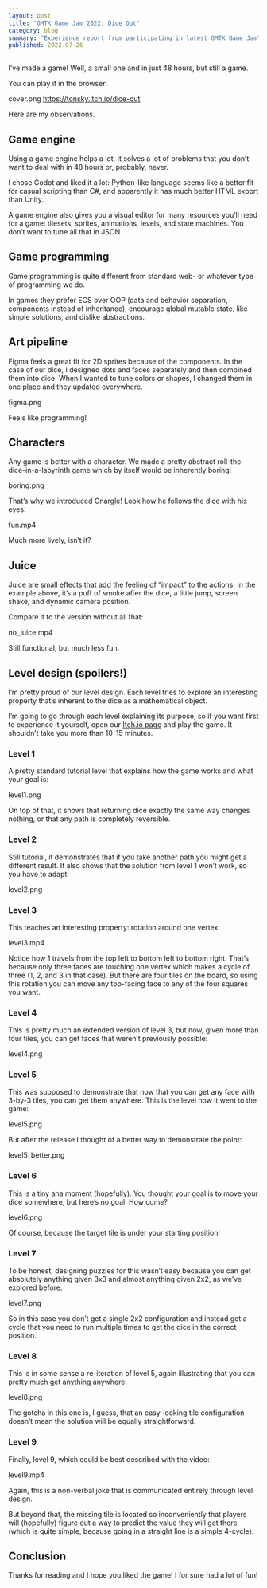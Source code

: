 ```yaml
---
layout: post
title: "GMTK Game Jam 2022: Dice Out"
category: blog
summary: "Experience report from participating in latest GMTK Game Jam"
published: 2022-07-26
---
```


I’ve made a game! Well, a small one and in just 48 hours, but still a game.

You can play it in the browser:

cover.png https://tonsky.itch.io/dice-out

Here are my observations.

## Game engine

Using a game engine helps a lot. It solves a lot of problems that you don’t want to deal with in 48 hours or, probably, never.

I chose Godot and liked it a lot: Python-like language seems like a better fit for casual scripting than C#, and apparently it has much better HTML export than Unity.

A game engine also gives you a visual editor for many resources you’ll need for a game: tilesets, sprites, animations, levels, and state machines. You don’t want to tune all that in JSON.

## Game programming

Game programming is quite different from standard web- or whatever type of programming we do.

In games they prefer ECS over OOP (data and behavior separation, components instead of inheritance), encourage global mutable state, like simple solutions, and dislike abstractions.

## Art pipeline

Figma feels a great fit for 2D sprites because of the components. In the case of our dice, I designed dots and faces separately and then combined them into dice. When I wanted to tune colors or shapes, I changed them in one place and they updated everywhere.

figma.png

Feels like programming!

## Characters

Any game is better with a character. We made a pretty abstract roll-the-dice-in-a-labyrinth game which by itself would be inherently boring:

boring.png

That’s why we introduced Gnargle! Look how he follows the dice with his eyes:

fun.mp4

Much more lively, isn’t it?

## Juice

Juice are small effects that add the feeling of “impact” to the actions. In the example above, it’s a puff of smoke after the dice, a little jump, screen shake, and dynamic camera position.

Compare it to the version without all that:

no_juice.mp4

Still functional, but much less fun.

## Level design (spoilers!)

I’m pretty proud of our level design. Each level tries to explore an interesting property that’s inherent to the dice as a mathematical object.

I’m going to go through each level explaining its purpose, so if you want first to experience it yourself, open our <a href="https://tonsky.itch.io/dice-out" target="_blank">Itch.io page</a> and play the game. It shouldn’t take you more than 10-15 minutes.

### Level 1

A pretty standard tutorial level that explains how the game works and what your goal is:

level1.png

On top of that, it shows that returning dice exactly the same way changes nothing, or that any path is completely reversible.

### Level 2

Still tutorial, it demonstrates that if you take another path you might get a different result. It also shows that the solution from level 1 won’t work, so you have to adapt:

level2.png

### Level 3

This teaches an interesting property: rotation around one vertex.

level3.mp4

Notice how 1 travels from the top left to bottom left to bottom right. That’s because only three faces are touching one vertex which makes a cycle of three (1, 2, and 3 in that case). But there are four tiles on the board, so using this rotation you can move any top-facing face to any of the four squares you want.

### Level 4

This is pretty much an extended version of level 3, but now, given more than four tiles, you can get faces that weren’t previously possible:

level4.png

### Level 5

This was supposed to demonstrate that now that you can get any face with 3-by-3 tiles, you can get them anywhere. This is the level how it went to the game:

level5.png

But after the release I thought of a better way to demonstrate the point:

level5_better.png

### Level 6

This is a tiny aha moment (hopefully). You thought your goal is to move your dice somewhere, but here’s no goal. How come?

level6.png

Of course, because the target tile is under your starting position!

### Level 7

To be honest, designing puzzles for this wasn’t easy because you can get absolutely anything given 3x3 and almost anything given 2x2, as we’ve explored before.

level7.png

So in this case you don’t get a single 2x2 configuration and instead get a cycle that you need to run multiple times to get the dice in the correct position.

### Level 8

This is in some sense a re-iteration of level 5, again illustrating that you can pretty much get anything anywhere.

level8.png

The gotcha in this one is, I guess, that an easy-looking tile configuration doesn’t mean the solution will be equally straightforward.

### Level 9

Finally, level 9, which could be best described with the video:

level9.mp4

Again, this is a non-verbal joke that is communicated entirely through level design.

But beyond that, the missing tile is located so inconveniently that players will (hopefully) figure out a way to predict the value they will get there (which is quite simple, because going in a straight line is a simple 4-cycle).

## Conclusion

Thanks for reading and I hope you liked the game! I for sure had a lot of fun!
